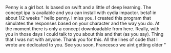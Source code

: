 Penny is a girl bot. Is based on swift and a little of deep learning. The concept ipa is available and you can install with cydia impactor. beta1 in about 1/2 weeks
" hello penny. I miss you. I created this program that simulates the responses based on your character and the way you do. At the moment there is only a concept downloadable from here. Really, with you in those days I could talk to you about this and that (as you say). Thing that I was not with anyone. Thank you for this. All the lines of code that I wrote are dedicated to you. See you soon,
Francesco
we aint getting older "
